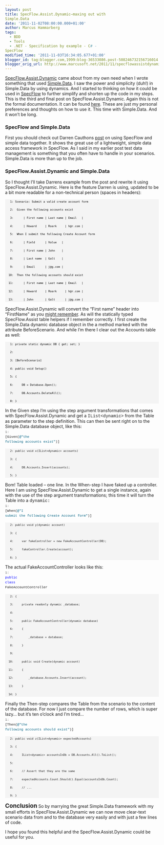 ```yaml
---
layout: post
title: SpecFlow.Assist.Dynamic–maxing out with
Simple.Data
date: '2011-11-02T08:00:00.000+01:00'
author: Marcus Hammarberg
tags:
  - BDD
  - Tools
  - .NET - Specification by example - C# -
SpecFlow
modified_time: '2011-11-03T16:34:05.677+01:00'
blogger_id: tag:blogger.com,1999:blog-36533086.post-508246732156716014
blogger_orig_url: http://www.marcusoft.net/2011/11/specflowassistdynamicmaxing-out-with.html
---
```


<a href="https://github.com/marcusoftnet/SpecFlow.Assist.Dynamic"
target="_blank">SpecFlow.Assist.Dynamic</a> came about from my own need
when I wrote something that used
<a href="https://github.com/markrendle/Simple.Data"
target="_blank">Simple.Data</a>. I saw the power and simplicity (duh!)
in Simple.Data by using dynamics. And I started to thinking on how it
could be used in <a href="http://www.blogger.com/www.specflow.org"
target="_blank">SpecFlow</a> to further simplify and shorten up the code
in my steps.
This is the third and final post on SpecFlow.Assist.Dynamic. Again this
is not the formal documentation. It can be found
<a href="https://github.com/marcusoftnet/SpecFlow.Assist.Dynamic/wiki"
target="_blank">here</a>. These are just my personal preferences and
thoughts on how to use it. This time with Simple.Data. And it won’t be
long.


### SpecFlow and Simple.Data

First you should check out Darren Cauthons
<a href="http://darrencauthon.posterous.com/61641417"
target="_blank">post</a> on using SpecFlow and simple data together. It
shows the great use of a lightweight, simple data access framework in
SpecFlow.
As I said in my earlier post test data management is something that you
often have to handle in your scenarios. Simple.Data is more than up to
the job.

### SpecFlow.Assist.Dynamic and Simple.Data

So I thought I’ll take Darrens example from the post and rewrite it
using SpecFlow.Assist.Dynamic.
Here is the feature Darren is using, updated to be a bit more readable
for a non-technical person (spaces in headers):

<div id="codeSnippetWrapper">

<div id="codeSnippet"
style="background-color: #f4f4f4; border-bottom-style: none; border-left-style: none; border-right-style: none; border-top-style: none; color: black; direction: ltr; font-family: 'Courier New', courier, monospace; font-size: 8pt; line-height: 12pt; overflow: visible; padding-bottom: 0px; padding-left: 0px; padding-right: 0px; padding-top: 0px; text-align: left; width: 100%;">

```
   1: Scenario: Submit a valid create account form
```

```
   2:  Given the following accounts exist
```

```
   3:      | First name | Last name | Email   |
```

```
   4:      | Howard     | Roark     | h@r.com |
```

```
   5:  When I submit the following Create Account form
```

```
   6:      | Field      | Value   |
```

```
   7:      | First name | John    |
```

```
   8:      | Last name  | Galt    |
```

```
   9:      | Email      | j@g.com |
```

```
  10:  Then the following accounts should exist
```

```
  11:      | First name | Last name | Email   |
```

```
  12:      | Howard     | Roark     | h@r.com |
```

```
  13:      | John       | Galt      | j@g.com |
```

</div>

</div>


SpecFlow.Assist.Dynamic will convert the “First name” header into
“FirstName” as you <a
href="https://github.com/marcusoftnet/SpecFlow.Assist.Dynamic/wiki/Conventions-used"
target="_blank">might remember</a>. As will the statically typed
SpecFlow.Assist table helpers if I remember correctly.
I first create the Simple.Data dynamic database object in the a method
marked with the attribute BeforeScenario. And while I’m there I clear
out the Accounts table as well:

<div id="codeSnippetWrapper">



<div id="codeSnippet"
style="background-color: #f4f4f4; border-bottom-style: none; border-left-style: none; border-right-style: none; border-top-style: none; color: black; direction: ltr; font-family: 'Courier New', courier, monospace; font-size: 8pt; line-height: 12pt; overflow: visible; padding-bottom: 0px; padding-left: 0px; padding-right: 0px; padding-top: 0px; text-align: left; width: 100%;">

```
   1: private static dynamic DB { get; set; }
```

```
   2: 
```

```
   3: [BeforeScenario]
```

```
   4: public void Setup()
```

```
   5: {
```

```
   6:     DB = Database.Open();
```

```
   7:     DB.Accounts.DeleteAll();
```

```
   8: }
```

</div>

</div>


In the Given step I’m using the step argument transformations that comes
with SpecFlow.Assist.Dynamic and get a <span
style="font-family: 'Courier New';">IList\<dynamic\></span> from the
Table as parameter to the step definition. This can then be sent right
on to the Simple.Data database object, like this:
<span id="lnum1"
style="background-color: white; color: #606060; font-family: 'Courier New', courier, monospace; font-size: 11px; line-height: 16px; text-align: left; white-space: pre;">
1:</span><span class="Apple-style-span"
style="background-color: white; font-family: 'Courier New', courier, monospace; font-size: 11px; line-height: 16px; white-space: pre;">
\[Given(</span><span
style="background-color: white; color: #006080; font-family: 'Courier New', courier, monospace; font-size: 11px; line-height: 16px; text-align: left; white-space: pre;">@"the
following accounts exist"</span><span class="Apple-style-span"
style="background-color: white; font-family: 'Courier New', courier, monospace; font-size: 11px; line-height: 16px; text-align: left; white-space: pre;">)\]</span>

<div id="codeSnippetWrapper">

<div id="codeSnippet"
style="background-color: #f4f4f4; border-bottom-style: none; border-left-style: none; border-right-style: none; border-top-style: none; direction: ltr; font-family: 'Courier New', courier, monospace; font-size: 8pt; line-height: 12pt; overflow-x: visible; overflow-y: visible; padding-bottom: 0px; padding-left: 0px; padding-right: 0px; padding-top: 0px; text-align: left; width: 100%;">

```
   2: public void x(IList<dynamic> accounts)
```

```
   3: {
```

```
   4:     DB.Accounts.Insert(accounts);
```

```
   5: }
```

</div>

</div>


Bom! Table loaded – one line.
In the When-step I have faked up a controller. Here I am using
SpecFlow.Assist.Dynamic to get a single instance, again with the use of
the step argument transformations; this time it will turn the Table into
a <span style="font-family: 'Courier New';">dynamic:</span>
<span id="lnum1"
style="background-color: white; color: #606060; font-family: 'Courier New', courier, monospace; font-size: 11px; line-height: 16px; text-align: left; white-space: pre;">
1:</span><span class="Apple-style-span"
style="background-color: white; font-family: 'Courier New', courier, monospace; font-size: 11px; line-height: 16px; white-space: pre;">
\[When(</span><span
style="background-color: white; color: #006080; font-family: 'Courier New', courier, monospace; font-size: 11px; line-height: 16px; text-align: left; white-space: pre;">@"I
submit the following Create Account form"</span><span
class="Apple-style-span"
style="background-color: white; font-family: 'Courier New', courier, monospace; font-size: 11px; line-height: 16px; text-align: left; white-space: pre;">)\]</span>

<div id="codeSnippetWrapper">

<div id="codeSnippet"
style="background-color: #f4f4f4; border-bottom-style: none; border-left-style: none; border-right-style: none; border-top-style: none; direction: ltr; font-family: 'Courier New', courier, monospace; font-size: 8pt; line-height: 12pt; overflow-x: visible; overflow-y: visible; padding-bottom: 0px; padding-left: 0px; padding-right: 0px; padding-top: 0px; text-align: left; width: 100%;">

```
   2: public void y(dynamic account)
```

```
   3: {
```

```
   4:     var fakeController = new FakeAccountController(DB);
```

```
   5:     fakeController.Create(account);
```

```
   6: }
```

</div>

</div>


The actual FakeAccountController looks like this:
<span id="lnum1"
style="background-color: white; color: #606060; font-family: 'Courier New', courier, monospace; font-size: 11px; line-height: 16px; text-align: left; white-space: pre;">
1:</span><span class="Apple-style-span"
style="background-color: white; font-family: 'Courier New', courier, monospace; font-size: 11px; line-height: 16px; white-space: pre;">
</span><span
style="background-color: white; color: blue; font-family: 'Courier New', courier, monospace; font-size: 11px; line-height: 16px; text-align: left; white-space: pre;">public</span><span
class="Apple-style-span"
style="background-color: white; font-family: 'Courier New', courier, monospace; font-size: 11px; line-height: 16px; text-align: left; white-space: pre;">
</span><span
style="background-color: white; color: blue; font-family: 'Courier New', courier, monospace; font-size: 11px; line-height: 16px; text-align: left; white-space: pre;">class</span><span
class="Apple-style-span"
style="background-color: white; font-family: 'Courier New', courier, monospace; font-size: 11px; line-height: 16px; text-align: left; white-space: pre;">
FakeAccountController</span>

<div id="codeSnippetWrapper">

<div id="codeSnippet"
style="background-color: #f4f4f4; border-bottom-style: none; border-left-style: none; border-right-style: none; border-top-style: none; direction: ltr; font-family: 'Courier New', courier, monospace; font-size: 8pt; line-height: 12pt; overflow-x: visible; overflow-y: visible; padding-bottom: 0px; padding-left: 0px; padding-right: 0px; padding-top: 0px; text-align: left; width: 100%;">

```
   2: {
```

```
   3:     private readonly dynamic _database;
```

```
   4: 
```

```
   5:     public FakeAccountController(dynamic database)
```

```
   6:     {
```

```
   7:         _database = database;
```

```
   8:     }
```

```
   9: 
```

```
  10:     public void Create(dynamic account)
```

```
  11:     {
```

```
  12:         _database.Accounts.Insert(account);
```

```
  13:     }
```

```
  14: }
```

</div>

</div>


Finally the Then-step compares the Table from the scenario to the
content of the database. For now I just compare the number of rows,
which is super lazy… but it’s ten o’clock and I’m tired…
<span id="lnum1"
style="background-color: white; color: #606060; font-family: 'Courier New', courier, monospace; font-size: 11px; line-height: 16px; text-align: left; white-space: pre;">
1:</span><span class="Apple-style-span"
style="background-color: white; font-family: 'Courier New', courier, monospace; font-size: 11px; line-height: 16px; white-space: pre;">
\[Then(</span><span
style="background-color: white; color: #006080; font-family: 'Courier New', courier, monospace; font-size: 11px; line-height: 16px; text-align: left; white-space: pre;">@"the
following accounts should exist"</span><span class="Apple-style-span"
style="background-color: white; font-family: 'Courier New', courier, monospace; font-size: 11px; line-height: 16px; text-align: left; white-space: pre;">)\]</span>

<div id="codeSnippetWrapper">

<div id="codeSnippet"
style="background-color: #f4f4f4; border-bottom-style: none; border-left-style: none; border-right-style: none; border-top-style: none; direction: ltr; font-family: 'Courier New', courier, monospace; font-size: 8pt; line-height: 12pt; overflow-x: visible; overflow-y: visible; padding-bottom: 0px; padding-left: 0px; padding-right: 0px; padding-top: 0px; text-align: left; width: 100%;">

```
   2: public void z(IList<dynamic> expectedAccounts)
```

```
   3: {
```

```
   4:     IList<dynamic> accountsInDb = DB.Accounts.All().ToList();
```

```
   5:
```

```
   6:     // Assert that they are the same
```

```
   7:     expectedAccounts.Count.Should().Equal(accountsInDb.Count);
```

```
   8:     // ...
```

```
   9: }
```

</div>

</div>

<span class="Apple-style-span"
style="font-size: 19px; font-weight: bold;">Conclusion</span>
So by marrying the great Simple.Data framework with my small efforts in
SpecFlow.Assist.Dynamic we can now move clear-text scenario data from
and to the database very easily and with just a few lines of code.

I hope you found this helpful and the SpecFlow.Assist.Dynamic could be
useful for you.
